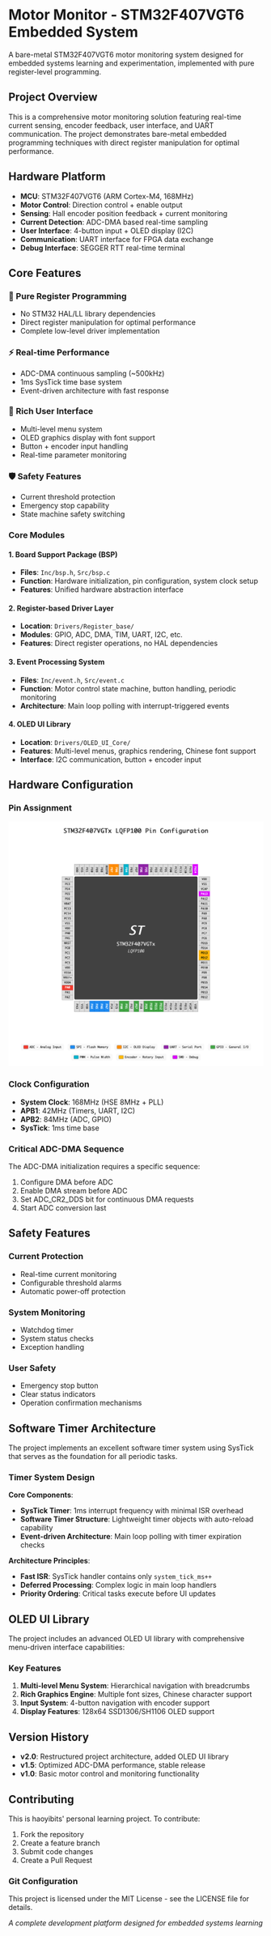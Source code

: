 # Motor Monitor - STM32F407VGT6 Embedded System

A bare-metal STM32F407VGT6 motor monitoring system designed for embedded systems learning and experimentation, implemented with pure register-level programming.

## Project Overview

This is a comprehensive motor monitoring solution featuring real-time current sensing, encoder feedback, user interface, and UART communication. The project demonstrates bare-metal embedded programming techniques with direct register manipulation for optimal performance.

## Hardware Platform

- **MCU**: STM32F407VGT6 (ARM Cortex-M4, 168MHz)
- **Motor Control**: Direction control + enable output
- **Sensing**: Hall encoder position feedback + current monitoring
- **Current Detection**: ADC-DMA based real-time sampling
- **User Interface**: 4-button input + OLED display (I2C)
- **Communication**: UART interface for FPGA data exchange
- **Debug Interface**: SEGGER RTT real-time terminal

## Core Features

### 🔧 Pure Register Programming
- No STM32 HAL/LL library dependencies
- Direct register manipulation for optimal performance
- Complete low-level driver implementation

### ⚡ Real-time Performance
- ADC-DMA continuous sampling (~500kHz)
- 1ms SysTick time base system
- Event-driven architecture with fast response

### 📱 Rich User Interface
- Multi-level menu system
- OLED graphics display with font support
- Button + encoder input handling
- Real-time parameter monitoring

### 🛡️ Safety Features
- Current threshold protection
- Emergency stop capability
- State machine safety switching

### Core Modules

#### 1. Board Support Package (BSP)
- **Files**: `Inc/bsp.h`, `Src/bsp.c`
- **Function**: Hardware initialization, pin configuration, system clock setup
- **Features**: Unified hardware abstraction interface

#### 2. Register-based Driver Layer
- **Location**: `Drivers/Register_base/`
- **Modules**: GPIO, ADC, DMA, TIM, UART, I2C, etc.
- **Features**: Direct register operations, no HAL dependencies

#### 3. Event Processing System
- **Files**: `Inc/event.h`, `Src/event.c`
- **Function**: Motor control state machine, button handling, periodic monitoring
- **Architecture**: Main loop polling with interrupt-triggered events

#### 4. OLED UI Library
- **Location**: `Drivers/OLED_UI_Core/`
- **Features**: Multi-level menus, graphics rendering, Chinese font support
- **Interface**: I2C communication, button + encoder input

## Hardware Configuration

### Pin Assignment

![Project Pinmap](Document/Photo/project_pinmap.png)

### Clock Configuration

- **System Clock**: 168MHz (HSE 8MHz + PLL)
- **APB1**: 42MHz (Timers, UART, I2C)
- **APB2**: 84MHz (ADC, GPIO)
- **SysTick**: 1ms time base

### Critical ADC-DMA Sequence

The ADC-DMA initialization requires a specific sequence:
1. Configure DMA before ADC
2. Enable DMA stream before ADC
3. Set ADC_CR2_DDS bit for continuous DMA requests
4. Start ADC conversion last



## Safety Features

### Current Protection
- Real-time current monitoring
- Configurable threshold alarms
- Automatic power-off protection

### System Monitoring
- Watchdog timer
- System status checks
- Exception handling

### User Safety
- Emergency stop button
- Clear status indicators
- Operation confirmation mechanisms

## Software Timer Architecture

The project implements an excellent software timer system using SysTick that serves as the foundation for all periodic tasks.

### Timer System Design

**Core Components**:
- **SysTick Timer**: 1ms interrupt frequency with minimal ISR overhead
- **Software Timer Structure**: Lightweight timer objects with auto-reload capability
- **Event-driven Architecture**: Main loop polling with timer expiration checks

**Architecture Principles**:
- **Fast ISR**: SysTick handler contains only `system_tick_ms++`
- **Deferred Processing**: Complex logic in main loop handlers
- **Priority Ordering**: Critical tasks execute before UI updates

## OLED UI Library

The project includes an advanced OLED UI library with comprehensive menu-driven interface capabilities:

### Key Features

1. **Multi-level Menu System**: Hierarchical navigation with breadcrumbs
2. **Rich Graphics Engine**: Multiple font sizes, Chinese character support
3. **Input System**: 4-button navigation with encoder support
4. **Display Features**: 128x64 SSD1306/SH1106 OLED support

## Version History

- **v2.0**: Restructured project architecture, added OLED UI library
- **v1.5**: Optimized ADC-DMA performance, stable release
- **v1.0**: Basic motor control and monitoring functionality

## Contributing

This is haoyibits' personal learning project. To contribute:

1. Fork the repository
2. Create a feature branch
3. Submit code changes
4. Create a Pull Request

### Git Configuration

This project is licensed under the MIT License - see the LICENSE file for details.


*A complete development platform designed for embedded systems learning*